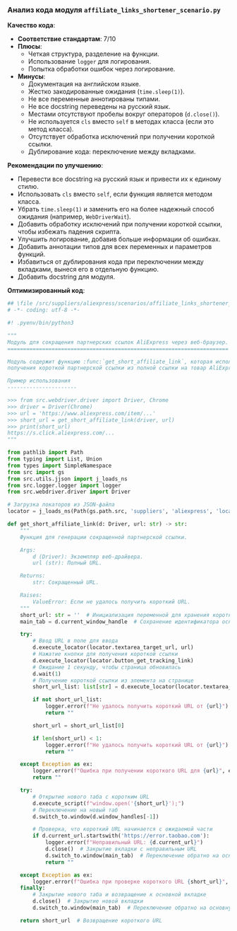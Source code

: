 ### **Анализ кода модуля `affiliate_links_shortener_scenario.py`**

**Качество кода**:
- **Соответствие стандартам**: 7/10
- **Плюсы**:
  - Четкая структура, разделение на функции.
  - Использование `logger` для логирования.
  - Попытка обработки ошибок через логирование.
- **Минусы**:
  - Документация на английском языке.
  - Жестко закодированные ожидания (`time.sleep(1)`).
  - Не все переменные аннотированы типами.
  - Не все docstring переведены на русский язык.
  - Местами отсутствуют пробелы вокруг операторов (`d.close()`).
  - Не используется `cls` вместо `self` в методах класса (если это метод класса).
  - Отсутствует обработка исключений при получении короткой ссылки.
  - Дублирование кода: переключение между вкладками.

**Рекомендации по улучшению**:
- Перевести все docstring на русский язык и привести их к единому стилю.
- Использовать `cls` вместо `self`, если функция является методом класса.
- Убрать `time.sleep(1)` и заменить его на более надежный способ ожидания (например, `WebDriverWait`).
- Добавить обработку исключений при получении короткой ссылки, чтобы избежать падения скрипта.
- Улучшить логирование, добавив больше информации об ошибках.
- Добавить аннотации типов для всех переменных и параметров функций.
- Избавиться от дублирования кода при переключении между вкладками, вынеся его в отдельную функцию.
- Добавить docstring для модуля.

**Оптимизированный код**:

```python
## \file /src/suppliers/aliexpress/scenarios/affiliate_links_shortener_scenario.py
# -*- coding: utf-8 -*-

#! .pyenv/bin/python3

"""
Модуль для сокращения партнерских ссылок AliExpress через веб-браузер.
======================================================================

Модуль содержит функцию :func:`get_short_affiliate_link`, которая использует веб-драйвер для
получения короткой партнерской ссылки из полной ссылки на товар AliExpress.

Пример использования
----------------------

>>> from src.webdriver.driver import Driver, Chrome
>>> driver = Driver(Chrome)
>>> url = 'https://www.aliexpress.com/item/...'
>>> short_url = get_short_affiliate_link(driver, url)
>>> print(short_url)
https://s.click.aliexpress.com/...
"""

from pathlib import Path
from typing import List, Union
from types import SimpleNamespace
from src import gs
from src.utils.jjson import j_loads_ns
from src.logger.logger import logger
from src.webdriver.driver import Driver

# Загрузка локаторов из JSON-файла
locator = j_loads_ns(Path(gs.path.src, 'suppliers', 'aliexpress', 'locators', 'affiliate_links_shortener.json'))

def get_short_affiliate_link(d: Driver, url: str) -> str:
    """
    Функция для генерации сокращенной партнерской ссылки.

    Args:
        d (Driver): Экземпляр веб-драйвера.
        url (str): Полный URL.

    Returns:
        str: Сокращенный URL.

    Raises:
        ValueError: Если не удалось получить короткий URL.
    """
    short_url: str = ''  # Инициализация переменной для хранения короткой ссылки
    main_tab = d.current_window_handle  # Сохранение идентификатора основной вкладки

    try:
        # Ввод URL в поле для ввода
        d.execute_locator(locator.textarea_target_url, url)
        # Нажатие кнопки для получения короткой ссылки
        d.execute_locator(locator.button_get_tracking_link)
        # Ожидание 1 секунду, чтобы страница обновилась
        d.wait(1)
        # Получение короткой ссылки из элемента на странице
        short_url_list: list[str] = d.execute_locator(locator.textarea_short_link)

        if not short_url_list:
            logger.error(f"Не удалось получить короткий URL от {url}")
            return ""

        short_url = short_url_list[0]

        if len(short_url) < 1:
            logger.error(f"Не удалось получить короткий URL от {url}")
            return ""

    except Exception as ex:
        logger.error(f"Ошибка при получении короткого URL для {url}", ex, exc_info=True)
        return ""

    try:
        # Открытие нового таба с коротким URL
        d.execute_script(f"window.open('{short_url}');")
        # Переключение на новый таб
        d.switch_to.window(d.window_handles[-1])

        # Проверка, что короткий URL начинается с ожидаемой части
        if d.current_url.startswith('https://error.taobao.com'):
            logger.error(f"Неправильный URL: {d.current_url}")
            d.close()  # Закрытие вкладки с неправильным URL
            d.switch_to.window(main_tab)  # Переключение обратно на основную вкладку
            return ""

    except Exception as ex:
        logger.error(f"Ошибка при проверке короткого URL {short_url}", ex, exc_info=True)
    finally:
        # Закрытие нового таба и возвращение к основной вкладке
        d.close()  # Закрытие новой вкладки
        d.switch_to.window(main_tab)  # Переключение обратно на основную вкладку

    return short_url  # Возвращение короткого URL
